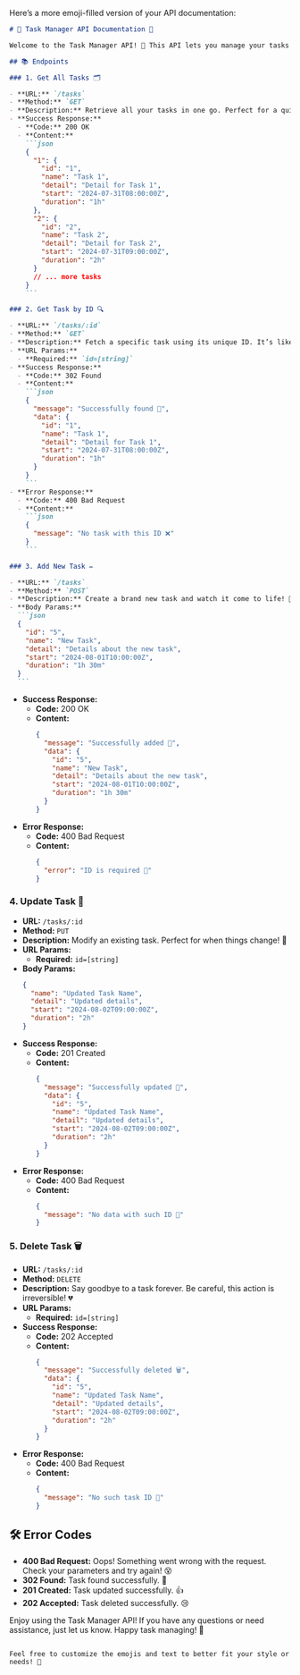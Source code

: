 Here’s a more emoji-filled version of your API documentation:

````markdown
# 🎉 Task Manager API Documentation 🚀

Welcome to the Task Manager API! 🌟 This API lets you manage your tasks like a pro. Whether you're adding new tasks or updating existing ones, we've got you covered. Let’s dive into how you can interact with our super cool API! 💪

## 📚 Endpoints

### 1. Get All Tasks 🗂️

- **URL:** `/tasks`
- **Method:** `GET`
- **Description:** Retrieve all your tasks in one go. Perfect for a quick overview! 🌍
- **Success Response:**
  - **Code:** 200 OK
  - **Content:**
    ```json
    {
      "1": {
        "id": "1",
        "name": "Task 1",
        "detail": "Detail for Task 1",
        "start": "2024-07-31T08:00:00Z",
        "duration": "1h"
      },
      "2": {
        "id": "2",
        "name": "Task 2",
        "detail": "Detail for Task 2",
        "start": "2024-07-31T09:00:00Z",
        "duration": "2h"
      }
      // ... more tasks
    }
    ```

### 2. Get Task by ID 🔍

- **URL:** `/tasks/:id`
- **Method:** `GET`
- **Description:** Fetch a specific task using its unique ID. It’s like finding a needle in a haystack—except easier! 🧩
- **URL Params:**
  - **Required:** `id=[string]`
- **Success Response:**
  - **Code:** 302 Found
  - **Content:**
    ```json
    {
      "message": "Successfully found 🎉",
      "data": {
        "id": "1",
        "name": "Task 1",
        "detail": "Detail for Task 1",
        "start": "2024-07-31T08:00:00Z",
        "duration": "1h"
      }
    }
    ```
- **Error Response:**
  - **Code:** 400 Bad Request
  - **Content:**
    ```json
    {
      "message": "No task with this ID ❌"
    }
    ```

### 3. Add New Task ✏️

- **URL:** `/tasks`
- **Method:** `POST`
- **Description:** Create a brand new task and watch it come to life! 🌱
- **Body Params:**
  ```json
  {
    "id": "5",
    "name": "New Task",
    "detail": "Details about the new task",
    "start": "2024-08-01T10:00:00Z",
    "duration": "1h 30m"
  }
  ```
````

- **Success Response:**
  - **Code:** 200 OK
  - **Content:**
    ```json
    {
      "message": "Successfully added 🎉",
      "data": {
        "id": "5",
        "name": "New Task",
        "detail": "Details about the new task",
        "start": "2024-08-01T10:00:00Z",
        "duration": "1h 30m"
      }
    }
    ```
- **Error Response:**
  - **Code:** 400 Bad Request
  - **Content:**
    ```json
    {
      "error": "ID is required 🚨"
    }
    ```

### 4. Update Task 🔄

- **URL:** `/tasks/:id`
- **Method:** `PUT`
- **Description:** Modify an existing task. Perfect for when things change! 🔧
- **URL Params:**
  - **Required:** `id=[string]`
- **Body Params:**
  ```json
  {
    "name": "Updated Task Name",
    "detail": "Updated details",
    "start": "2024-08-02T09:00:00Z",
    "duration": "2h"
  }
  ```
- **Success Response:**
  - **Code:** 201 Created
  - **Content:**
    ```json
    {
      "message": "Successfully updated 🔄",
      "data": {
        "id": "5",
        "name": "Updated Task Name",
        "detail": "Updated details",
        "start": "2024-08-02T09:00:00Z",
        "duration": "2h"
      }
    }
    ```
- **Error Response:**
  - **Code:** 400 Bad Request
  - **Content:**
    ```json
    {
      "message": "No data with such ID 🚫"
    }
    ```

### 5. Delete Task 🗑️

- **URL:** `/tasks/:id`
- **Method:** `DELETE`
- **Description:** Say goodbye to a task forever. Be careful, this action is irreversible! 💔
- **URL Params:**
  - **Required:** `id=[string]`
- **Success Response:**
  - **Code:** 202 Accepted
  - **Content:**
    ```json
    {
      "message": "Successfully deleted 🗑️",
      "data": {
        "id": "5",
        "name": "Updated Task Name",
        "detail": "Updated details",
        "start": "2024-08-02T09:00:00Z",
        "duration": "2h"
      }
    }
    ```
- **Error Response:**
  - **Code:** 400 Bad Request
  - **Content:**
    ```json
    {
      "message": "No such task ID 🛑"
    }
    ```

## 🛠️ Error Codes

- **400 Bad Request:** Oops! Something went wrong with the request. Check your parameters and try again! 😵
- **302 Found:** Task found successfully. 🎉
- **201 Created:** Task updated successfully. 👍
- **202 Accepted:** Task deleted successfully. 😢

Enjoy using the Task Manager API! If you have any questions or need assistance, just let us know. Happy task managing! 🌟

```

Feel free to customize the emojis and text to better fit your style or needs! 🎨
```